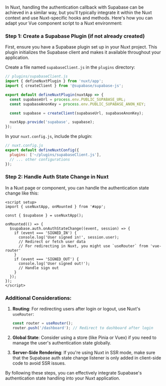 In Nuxt, handling the authentication callback with Supabase can be achieved in a similar way, but you'll typically integrate it within the Nuxt context and use Nuxt-specific hooks and methods. Here's how you can adapt your Vue component script to a Nuxt environment:

### Step 1: Create a Supabase Plugin (if not already created)

First, ensure you have a Supabase plugin set up in your Nuxt project. This plugin initializes the Supabase client and makes it available throughout your application.

Create a file named `supabaseClient.js` in the `plugins` directory:

```javascript
// plugins/supabaseClient.js
import { defineNuxtPlugin } from 'nuxt/app';
import { createClient } from '@supabase/supabase-js';

export default defineNuxtPlugin(nuxtApp => {
  const supabaseUrl = process.env.PUBLIC_SUPABASE_URL;
  const supabaseAnonKey = process.env.PUBLIC_SUPABASE_ANON_KEY;

  const supabase = createClient(supabaseUrl, supabaseAnonKey);

  nuxtApp.provide('supabase', supabase);
});
```

In your `nuxt.config.js`, include the plugin:

```javascript
// nuxt.config.js
export default defineNuxtConfig({
  plugins: ['~/plugins/supabaseClient.js'],
  // ... other configurations
});
```

### Step 2: Handle Auth State Change in Nuxt

In a Nuxt page or component, you can handle the authentication state change like this:

```vue
<script setup>
import { useNuxtApp, onMounted } from '#app';

const { $supabase } = useNuxtApp();

onMounted(() => {
  $supabase.auth.onAuthStateChange((event, session) => {
    if (event === 'SIGNED_IN') {
      console.log('User signed in!', session.user);
      // Redirect or fetch user data
      // For redirecting in Nuxt, you might use `useRouter` from 'vue-router'
    }
    if (event === 'SIGNED_OUT') {
      console.log('User signed out!');
      // Handle sign out
    }
  });
});
</script>
```

### Additional Considerations:

1. **Routing**: For redirecting users after login or logout, use Nuxt's `useRouter`:

   ```javascript
   const router = useRouter();
   router.push('/dashboard'); // Redirect to dashboard after login
   ```

2. **Global State**: Consider using a store (like Pinia or Vuex) if you need to manage the user's authentication state globally.

3. **Server-Side Rendering**: If you're using Nuxt in SSR mode, make sure that the Supabase auth state change listener is only added in client-side code to avoid SSR issues.

By following these steps, you can effectively integrate Supabase's authentication state handling into your Nuxt application.